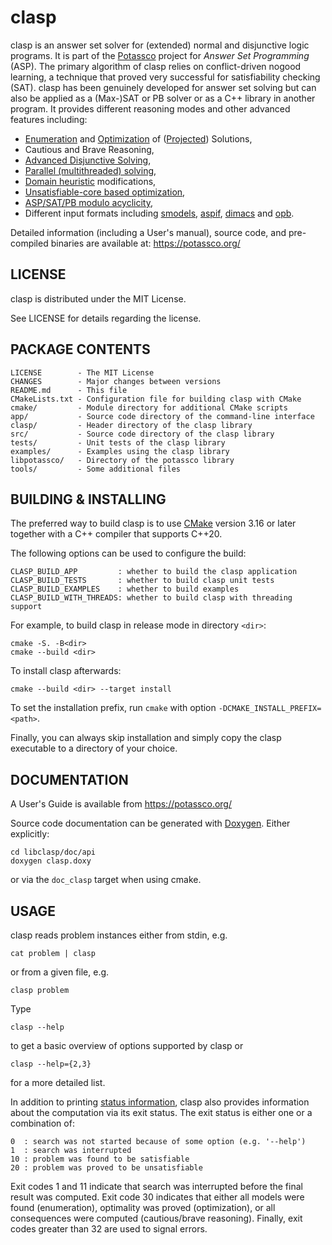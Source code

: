 # clasp

clasp is an answer set solver for (extended) normal and disjunctive logic programs.
It is part of the [Potassco](https://potassco.org) project for *Answer Set Programming* (ASP).
The primary algorithm of clasp relies on conflict-driven nogood learning,
a technique that proved very successful for satisfiability checking (SAT).
clasp has been genuinely developed for answer set solving but can 
also be applied as a (Max-)SAT or PB solver or as a C++ library in another program.
It provides different reasoning modes and other advanced features including:
 
 - [Enumeration][enum] and [Optimization][opt] of ([Projected][proj]) Solutions,
 - Cautious and Brave Reasoning,
 - [Advanced Disjunctive Solving][claspD2],
 - [Parallel (multithreaded) solving][claspmt],
 - [Domain heuristic][hclasp] modifications,
 - [Unsatisfiable-core based optimization][unclasp],
 - [ASP/SAT/PB modulo acyclicity][acyc],
 - Different input formats including [smodels][smodels], [aspif][aspif], [dimacs][dimacs] and [opb][opb].

Detailed information (including a User's manual), source code,
and pre-compiled binaries are available at: https://potassco.org/

## LICENSE
  clasp is distributed under the MIT License.
  
  See LICENSE for details regarding the license.

## PACKAGE CONTENTS
    LICENSE        - The MIT License
    CHANGES        - Major changes between versions
    README.md      - This file
    CMakeLists.txt - Configuration file for building clasp with CMake
    cmake/         - Module directory for additional CMake scripts
    app/           - Source code directory of the command-line interface
    clasp/         - Header directory of the clasp library
    src/           - Source code directory of the clasp library
    tests/         - Unit tests of the clasp library
    examples/      - Examples using the clasp library
    libpotassco/   - Directory of the potassco library
    tools/         - Some additional files
  

## BUILDING & INSTALLING
  The preferred way to build clasp is to use [CMake][cmake] version 3.16 or later
  together with a C++ compiler that supports C++20.

  The following options can be used to configure the build:
  
    CLASP_BUILD_APP         : whether to build the clasp application
    CLASP_BUILD_TESTS       : whether to build clasp unit tests
    CLASP_BUILD_EXAMPLES    : whether to build examples
    CLASP_BUILD_WITH_THREADS: whether to build clasp with threading support

  For example, to build clasp in release mode in directory `<dir>`:

    cmake -S. -B<dir>
    cmake --build <dir>

  To install clasp afterwards:
  
    cmake --build <dir> --target install

  To set the installation prefix, run
  `cmake` with option `-DCMAKE_INSTALL_PREFIX=<path>`.

  Finally, you can always skip installation and simply copy the
  clasp executable to a directory of your choice.

## DOCUMENTATION
  A User's Guide is available from https://potassco.org/
  
  Source code documentation can be generated with [Doxygen][doxygen].
  Either explicitly:
  
    cd libclasp/doc/api
    doxygen clasp.doxy

  or via the `doc_clasp` target when using cmake.

## USAGE
  clasp reads problem instances either from stdin, e.g.
  
    cat problem | clasp
  
  or from a given file, e.g.
  
    clasp problem

  Type
  
    clasp --help
  
  to get a basic overview of options supported by clasp or
  
    clasp --help={2,3}
  
  for a more detailed list.

  In addition to printing [status information](doc/output.md), clasp also
  provides information about the computation via its exit status.
  The exit status is either one or a combination of:
    
    0  : search was not started because of some option (e.g. '--help')
    1  : search was interrupted
    10 : problem was found to be satisfiable
    20 : problem was proved to be unsatisfiable
  
  Exit codes 1 and 11 indicate that search was interrupted before
  the final result was computed. Exit code 30 indicates that either
  all models were found (enumeration), optimality was proved (optimization),
  or all consequences were computed (cautious/brave reasoning).
  Finally, exit codes greater than 32 are used to signal errors.

[enum]: https://www.cs.uni-potsdam.de/wv/publications/#DBLP:conf/lpnmr/GebserKNS07
[proj]: https://www.cs.uni-potsdam.de/wv/publications/#DBLP:conf/cpaior/GebserKS09
[opt]: https://www.cs.uni-potsdam.de/wv/publications/#DBLP:journals/tplp/GebserKS11
[claspmt]: https://www.cs.uni-potsdam.de/wv/publications/#DBLP:journals/tplp/GebserKS12
[claspD2]: https://www.cs.uni-potsdam.de/wv/publications/#DBLP:conf/ijcai/GebserKS13
[hclasp]: https://www.cs.uni-potsdam.de/wv/publications/#DBLP:conf/aaai/GebserKROSW13
[unclasp]: https://www.cs.uni-potsdam.de/wv/publications/#DBLP:conf/iclp/AndresKMS12
[acyc]: https://www.cs.uni-potsdam.de/wv/publications/#DBLP:journals/fuin/BomansonGJKS16
[aspif]: https://www.cs.uni-potsdam.de/wv/publications/#DBLP:conf/iclp/GebserKKOSW16x
[smodels]: http://www.tcs.hut.fi/Software/smodels/lparse.ps
[dimacs]: https://web.archive.org/web/20190325181937/https://www.satcompetition.org/2009/format-benchmarks2009.html
[opb]: https://www.cril.univ-artois.fr/PB09/solver_req.html
[doxygen]: https://www.stack.nl/~dimitri/doxygen/
[cmake]: https://cmake.org/
